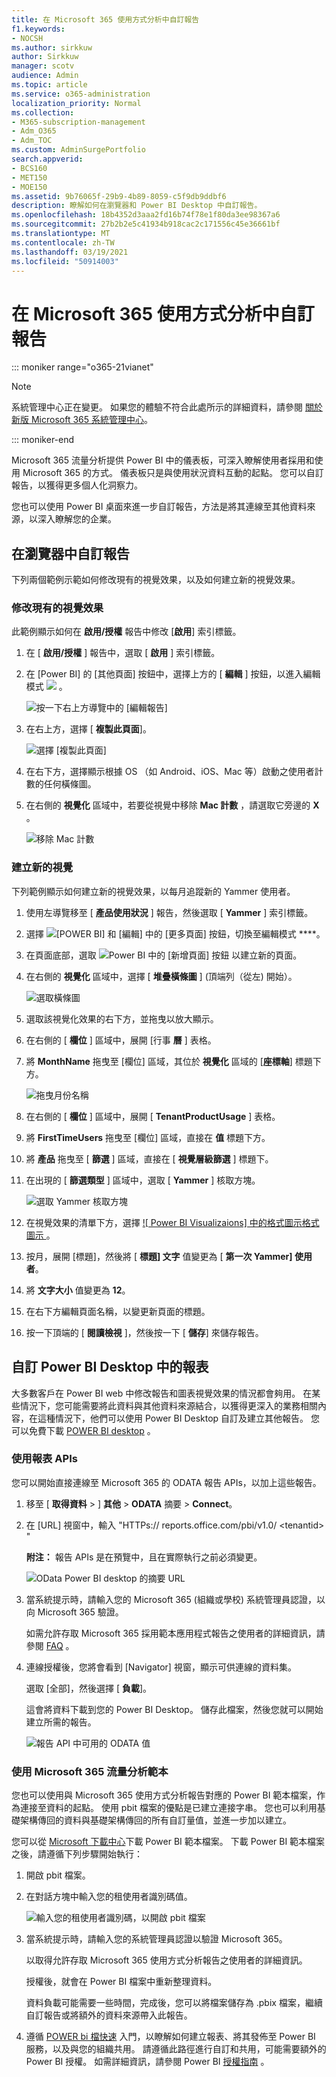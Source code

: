 ```yaml
---
title: 在 Microsoft 365 使用方式分析中自訂報告
f1.keywords:
- NOCSH
ms.author: sirkkuw
author: Sirkkuw
manager: scotv
audience: Admin
ms.topic: article
ms.service: o365-administration
localization_priority: Normal
ms.collection:
- M365-subscription-management
- Adm_O365
- Adm_TOC
ms.custom: AdminSurgePortfolio
search.appverid:
- BCS160
- MET150
- MOE150
ms.assetid: 9b76065f-29b9-4b89-8059-c5f9db9ddbf6
description: 瞭解如何在瀏覽器和 Power BI Desktop 中自訂報告。
ms.openlocfilehash: 18b4352d3aaa2fd16b74f78e1f80da3ee98367a6
ms.sourcegitcommit: 27b2b2e5c41934b918cac2c171556c45e36661bf
ms.translationtype: MT
ms.contentlocale: zh-TW
ms.lasthandoff: 03/19/2021
ms.locfileid: "50914003"
---
```

# <a name="customize-the-reports-in-microsoft-365-usage-analytics"></a>在 Microsoft 365 使用方式分析中自訂報告

::: moniker range="o365-21vianet"

> [!NOTE]
> 系統管理中心正在變更。 如果您的體驗不符合此處所示的詳細資料，請參閱 [關於新版 Microsoft 365 系統管理中心](../microsoft-365-admin-center-preview.md?preserve-view=true&view=o365-21vianet)。

::: moniker-end

Microsoft 365 流量分析提供 Power BI 中的儀表板，可深入瞭解使用者採用和使用 Microsoft 365 的方式。 儀表板只是與使用狀況資料互動的起點。 您可以自訂報告，以獲得更多個人化洞察力。
  
您也可以使用 Power BI 桌面來進一步自訂報告，方法是將其連線至其他資料來源，以深入瞭解您的企業。
  
## <a name="customizing-reports-in-the-browser"></a>在瀏覽器中自訂報告

下列兩個範例示範如何修改現有的視覺效果，以及如何建立新的視覺效果。
  
### <a name="modify-an-existing-visual"></a>修改現有的視覺效果

此範例顯示如何在 **啟用/授權** 報告中修改 [**啟用**] 索引標籤。 
  
1. 在 [ **啟用/授權** ] 報告中，選取 [ **啟用** ] 索引標籤。
    
2. 在 [Power BI] 的 [其他頁面] 按鈕中，選擇上方的 [ **編輯** ] 按鈕，以進入編輯模式 ![ ](../../media/d8da3c19-3f2d-4bf6-811e-faa804f74770.png) 。 
    
    ![按一下右上方導覽中的 [編輯報告]](../../media/e2c16663-1fbd-4d7f-887c-0cbb891d3b3d.png)
  
3. 在右上方，選擇 [ **複製此頁面**]。
    
    ![選擇 [複製此頁面]](../../media/b2d18dcd-6b82-4ce7-ab79-1b24e3721309.png)
  
4. 在右下方，選擇顯示根據 OS （如 Android、iOS、Mac 等）啟動之使用者計數的任何橫條圖。
    
5. 在右側的 **視覺化** 區域中，若要從視覺中移除 **Mac 計數** ，請選取它旁邊的 **X** 。

    ![移除 Mac 計數](../../media/ce3d8358-df57-4f64-bd25-ac5be7fc8713.png)    
    
### <a name="create-a-new-visual"></a>建立新的視覺

下列範例顯示如何建立新的視覺效果，以每月追蹤新的 Yammer 使用者。
  
1. 使用左導覽移至 [ **產品使用狀況** ] 報告，然後選取 [ **Yammer** ] 索引標籤。
    
2. 選擇 ![ [POWER BI] 和 [編輯] 中的 [更多頁面] 按鈕，切換至編輯模式 ](../../media/d8da3c19-3f2d-4bf6-811e-faa804f74770.png) ****。 
    
3. 在頁面底部，選取 ![Power BI 中的 [新增頁面] 按鈕](../../media/d3b8c117-17d4-4f53-b078-8fefc2155b24.png) 以建立新的頁面。
  
4. 在右側的 **視覺化** 區域中，選擇 [ **堆疊橫條圖** ] (頂端列（從左) 開始）。

    ![選取橫條圖](../../media/214c3fed-6eae-43e6-83fb-708a2d74406e.png)
    
5. 選取該視覺化效果的右下方，並拖曳以放大顯示。

6. 在右側的 [ **欄位** ] 區域中，展開 [行事 **曆** ] 表格。

7. 將 **MonthName** 拖曳至 [欄位] 區域，其位於 **視覺化** 區域的 [**座標軸**] 標題下方。
 
    ![拖曳月份名稱](../../media/bff99987-8c4b-4618-89fd-47df557b0ed7.png)
    
8. 在右側的 [ **欄位** ] 區域中，展開 [ **TenantProductUsage** ] 表格。

9. 將 **FirstTimeUsers** 拖曳至 [欄位] 區域，直接在 **值** 標題下方。

10. 將 **產品** 拖曳至 [ **篩選** ] 區域，直接在 [ **視覺層級篩選** ] 標題下。

11. 在出現的 [ **篩選類型** ] 區域中，選取 [ **Yammer** ] 核取方塊。

    ![選取 Yammer 核取方塊](../../media/82e99730-0de9-42da-928a-76aab0c3e609.png)
  
12. 在視覺效果的清單下方，選擇 [  ![ Power BI Visualizaions] 中的格式圖示格式圖示 ](../../media/ee0602f3-3df5-4930-b862-db1d90ae4ae2.png) 。

13. 按月，展開 [標題]，然後將 [ **標題] 文字** 值變更為 [ **第一次 Yammer] 使用者**。
    
14. 將 **文字大小** 值變更為 **12**。
    
15. 在右下方編輯頁面名稱，以變更新頁面的標題。

16.  按一下頂端的 [ **閱讀檢視** ]，然後按一下 [ **儲存**] 來儲存報告。
    
## <a name="customizing-the-reports-in-power-bi-desktop"></a>自訂 Power BI Desktop 中的報表

大多數客戶在 Power BI web 中修改報告和圖表視覺效果的情況都會夠用。 在某些情況下，您可能需要將此資料與其他資料來源結合，以獲得更深入的業務相關內容，在這種情況下，他們可以使用 Power BI Desktop 自訂及建立其他報告。 您可以免費下載 [POWER BI desktop](https://go.microsoft.com/fwlink/p/?linkid=849797) 。 
  
### <a name="use-the-reporting-apis"></a>使用報表 APIs

您可以開始直接連線至 Microsoft 365 的 ODATA 報告 APIs，以加上這些報告。
  
1. 移至 [ **取得資料** \> ] **其他** \> **ODATA** 摘要 \> **Connect**。
    
2. 在 [URL] 視窗中，輸入 "HTTPs:// <i></i> reports.office.com/pbi/v1.0/ \<tenantid\> "
    
    **附注：** 報告 APIs 是在預覽中，且在實際執行之前必須變更。 
  
    ![OData Power BI desktop 的摘要 URL](../../media/c0ef967e-a454-4eba-bc8e-61e113170053.png)
  
3. 當系統提示時，請輸入您的 Microsoft 365 (組織或學校) 系統管理員認證，以向 Microsoft 365 驗證。
    
    如需允許存取 Microsoft 365 採用範本應用程式報告之使用者的詳細資訊，請參閱 [FAQ](usage-analytics.md#faq) 。 
    
4. 連線授權後，您將會看到 [Navigator] 視窗，顯示可供連線的資料集。
    
    選取 [全部]，然後選擇 [ **負載**]。
    
    這會將資料下載到您的 Power BI Desktop。 儲存此檔案，然後您就可以開始建立所需的報告。
    
    ![報告 API 中可用的 ODATA 值](../../media/545b4d17-dbbd-4cfc-b75a-a8b27283d438.png)
  
### <a name="use-the-microsoft-365-usage-analytics-template"></a>使用 Microsoft 365 流量分析範本

您也可以使用與 Microsoft 365 使用方式分析報告對應的 Power BI 範本檔案，作為連接至資料的起點。 使用 pbit 檔案的優點是已建立連接字串。 您也可以利用基礎架構傳回的資料與基礎架構傳回的所有自訂量值，並進一步加以建立。
  
您可以從 [Microsoft 下載中心](https://download.microsoft.com/download/7/8/2/782ba8a7-8d89-4958-a315-dab04c3b620c/Microsoft%20365%20Usage%20Analytics.pbit)下載 Power BI 範本檔案。 下載 Power BI 範本檔案之後，請遵循下列步驟開始執行：
  
1. 開啟 pbit 檔案。
    
2. 在對話方塊中輸入您的租使用者識別碼值。
    
    ![輸入您的租使用者識別碼，以開啟 pbit 檔案](../../media/071ed0bf-8b9d-49c6-81fc-fd4c6cc85bd3.png)
  
3. 當系統提示時，請輸入您的系統管理員認證以驗證 Microsoft 365。
    
     以取得允許存取 Microsoft 365 使用方式分析報告之使用者的詳細資訊。 
    
    授權後，就會在 Power BI 檔案中重新整理資料。
    
    資料負載可能需要一些時間，完成後，您可以將檔案儲存為 .pbix 檔案，繼續自訂報告或將額外的資料來源帶入此報告。
    
4. 遵循 [POWER bi 檔快速](/power-bi/fundamentals/desktop-getting-started) 入門，以瞭解如何建立報表、將其發佈至 Power BI 服務，以及與您的組織共用。 請遵循此路徑進行自訂和共用，可能需要額外的 Power BI 授權。 如需詳細資訊，請參閱 Power BI [授權指南](https://go.microsoft.com/fwlink/p/?linkid=849803) 。 
